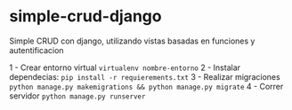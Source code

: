 # simple-crud-django
Simple CRUD con django, utilizando vistas basadas en funciones y autentificacion 


1 - Crear entorno virtual `virtualenv nombre-entorno`
2 - Instalar dependecias: `pip install -r requierements.txt`
3 - Realizar migraciones `python manage.py makemigrations && python manage.py migrate`
4 - Correr servidor `python manage.py runserver`
